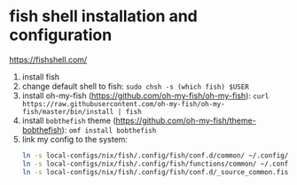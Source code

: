 # fish shell installation and configuration

https://fishshell.com/

1. install fish
2. change default shell to fish: `sudo chsh -s (which fish) $USER`
3. install oh-my-fish (https://github.com/oh-my-fish/oh-my-fish):
   `curl https://raw.githubusercontent.com/oh-my-fish/oh-my-fish/master/bin/install | fish`
4. install `bobthefish` theme (https://github.com/oh-my-fish/theme-bobthefish):
   `omf install bobthefish`
5. link my config to the system:
   ```bash
   ln -s local-configs/nix/fish/.config/fish/conf.d/common/ ~/.config/fish/conf.d/common
   ln -s local-configs/nix/fish/.config/fish/functions/common/ ~/.config/fish/functions/common
   ln -s local-configs/nix/fish/.config/fish/conf.d/_source_common.fish  ~/.config/fish/conf.d/_source_common.fish
   ```
